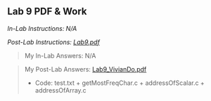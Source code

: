 ## Lab 9 PDF & Work

*In-Lab Instructions: N/A*

*Post-Lab Instructions: [Lab9.pdf](https://github.com/odnaiviv/CSC3320/blob/main/Labs/Lab%2009/Lab9.pdf)*

>My In-Lab Answers: N/A

>My Post-Lab Answers: [Lab9_VivianDo.pdf](https://github.com/odnaiviv/CSC3320/blob/main/Labs/Lab%2009/Lab9_VivianDo.pdf)
>* Code: test.txt + getMostFreqChar.c + addressOfScalar.c + addressOfArray.c
